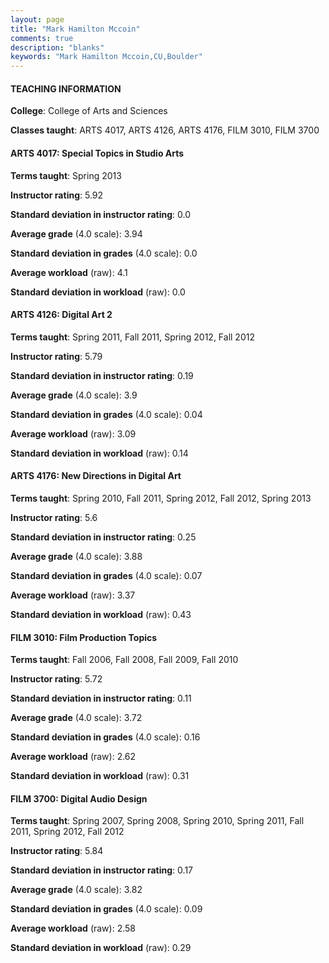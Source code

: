 ```yaml
---
layout: page
title: "Mark Hamilton Mccoin" 
comments: true
description: "blanks"
keywords: "Mark Hamilton Mccoin,CU,Boulder"
---
```

<head>
<script src="https://ajax.googleapis.com/ajax/libs/jquery/2.1.3/jquery.min.js"></script>
<script src="https://dl.dropboxusercontent.com/s/pc42nxpaw1ea4o9/highcharts.js?dl=0"></script>
<!-- <script src="../assets/js/highcharts.js"></script> -->
<style type="text/css">@font-face {
	font-family: "Bebas Neue";
	src: url(https://www.filehosting.org/file/details/544349/BebasNeue Regular.otf) format("opentype");
	}
	h1.Bebas { 
		font-family: "Bebas Neue", Verdana, Tahoma;
	}
</style>
</head>
	   
#### TEACHING INFORMATION

**College**: College of Arts and Sciences

**Classes taught**: ARTS 4017, ARTS 4126, ARTS 4176, FILM 3010, FILM 3700

#### ARTS 4017: Special Topics in Studio Arts

**Terms taught**: Spring 2013

**Instructor rating**: 5.92

**Standard deviation in instructor rating**: 0.0

**Average grade** (4.0 scale): 3.94

**Standard deviation in grades** (4.0 scale): 0.0

**Average workload** (raw): 4.1

**Standard deviation in workload** (raw): 0.0

#### ARTS 4126: Digital Art 2

**Terms taught**: Spring 2011, Fall 2011, Spring 2012, Fall 2012

**Instructor rating**: 5.79

**Standard deviation in instructor rating**: 0.19

**Average grade** (4.0 scale): 3.9

**Standard deviation in grades** (4.0 scale): 0.04

**Average workload** (raw): 3.09

**Standard deviation in workload** (raw): 0.14

#### ARTS 4176: New Directions in Digital Art

**Terms taught**: Spring 2010, Fall 2011, Spring 2012, Fall 2012, Spring 2013

**Instructor rating**: 5.6

**Standard deviation in instructor rating**: 0.25

**Average grade** (4.0 scale): 3.88

**Standard deviation in grades** (4.0 scale): 0.07

**Average workload** (raw): 3.37

**Standard deviation in workload** (raw): 0.43

#### FILM 3010: Film Production Topics

**Terms taught**: Fall 2006, Fall 2008, Fall 2009, Fall 2010

**Instructor rating**: 5.72

**Standard deviation in instructor rating**: 0.11

**Average grade** (4.0 scale): 3.72

**Standard deviation in grades** (4.0 scale): 0.16

**Average workload** (raw): 2.62

**Standard deviation in workload** (raw): 0.31

#### FILM 3700: Digital Audio Design

**Terms taught**: Spring 2007, Spring 2008, Spring 2010, Spring 2011, Fall 2011, Spring 2012, Fall 2012

**Instructor rating**: 5.84

**Standard deviation in instructor rating**: 0.17

**Average grade** (4.0 scale): 3.82

**Standard deviation in grades** (4.0 scale): 0.09

**Average workload** (raw): 2.58

**Standard deviation in workload** (raw): 0.29

